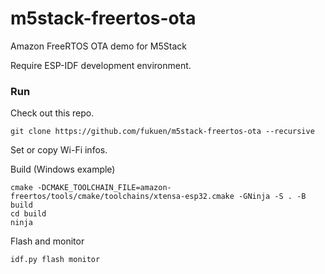 # m5stack-freertos-ota
Amazon FreeRTOS OTA demo for M5Stack

Require ESP-IDF development environment.



### Run

Check out this repo.

```
git clone https://github.com/fukuen/m5stack-freertos-ota --recursive
```

Set or copy Wi-Fi infos.


Build (Windows example)

```
cmake -DCMAKE_TOOLCHAIN_FILE=amazon-freertos/tools/cmake/toolchains/xtensa-esp32.cmake -GNinja -S . -B build
cd build
ninja
```

Flash and monitor

```
idf.py flash monitor
```
